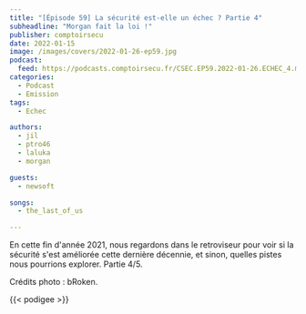 ```yaml
---
title: "[Épisode 59] La sécurité est-elle un échec ? Partie 4"
subheadline: "Morgan fait la loi !"
publisher: comptoirsecu
date: 2022-01-15
image: /images/covers/2022-01-26-ep59.jpg
podcast:
  feed: https://podcasts.comptoirsecu.fr/CSEC.EP59.2022-01-26.ECHEC_4.m4a
categories:
  - Podcast
  - Emission
tags:
  - Echec

authors:
  - jil
  - ptro46
  - laluka
  - morgan

guests:
  - newsoft

songs:
  - the_last_of_us

---
```


En cette fin d'année 2021, nous regardons dans le retroviseur pour voir si la sécurité s'est améliorée cette dernière décennie, et sinon, quelles pistes nous pourrions explorer. Partie 4/5.

Crédits photo : bRoken.

{{< podigee >}}


